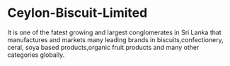 # Ceylon-Biscuit-Limited
It is one of the fatest growing and largest conglomerates in Sri Lanka that manufactures and markets many leading brands in biscuits,confectionery, ceral, soya based products,organic fruit products and many other categories globally.
